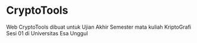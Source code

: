 # CryptoTools
Web CryptoTools dibuat untuk Ujian Akhir Semester mata kuliah KriptoGrafi Sesi 01 di Universitas Esa Unggul 
